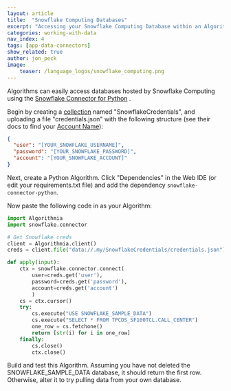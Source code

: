 ```yaml
---
layout: article
title:  "Snowflake Computing Databases"
excerpt: "Accessing your Snowflake Computing Database within an Algorithm"
categories: working-with-data
nav_index: 4
tags: [app-data-connectors]
show_related: true
author: jon_peck
image:
    teaser: /language_logos/snowflake_computing.png 
---
```


Algorithms can easily access databases hosted by Snowflake Computing using the [Snowflake Connector for Python](https://pypi.org/project/snowflake-connector-python/) .

Begin by creating a [collection]({{site.url}}/data/hosted) named "SnowflakeCredentials", and uploading a file "credentials.json" with the following structure (see their docs to find your [Account Name](https://docs.snowflake.net/manuals/user-guide/connecting.html)):

```json
{
  "user": "[YOUR_SNOWFLAKE_USERNAME]",
  "password": "[YOUR_SNOWFLAKE_PASSWORD]",
  "account": "[YOUR_SNOWFLAKE_ACCOUNT]"
}
```

Next, create a Python Algorithm. Click "Dependencies" in the Web IDE (or edit your requirements.txt file) and add the dependency `snowflake-connector-python`.

Now paste the following code in as your Algorithm:

```python
import Algorithmia
import snowflake.connector

# Get Snowflake creds
client = Algorithmia.client()
creds = client.file("data://.my/SnowflakeCredentials/credentials.json").getJson()

def apply(input):
    ctx = snowflake.connector.connect(
        user=creds.get('user'),
        password=creds.get('password'),
        account=creds.get('account')
        )
    cs = ctx.cursor()
    try:
        cs.execute("USE SNOWFLAKE_SAMPLE_DATA")
        cs.execute("SELECT * FROM TPCDS_SF100TCL.CALL_CENTER")
        one_row = cs.fetchone()
        return [str(i) for i in one_row]
    finally:
        cs.close()
        ctx.close()
``` 

Build and test this Algorithm. Assuming you have not deleted the SNOWFLAKE_SAMPLE_DATA database, it should return the first row. Otherwise, alter it to try pulling data from your own database.
